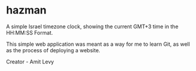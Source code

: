 # hazman
A simple Israel timezone clock, showing the current GMT+3 time in the HH:MM:SS Format.

This simple web application was meant as a way for me to learn Git, as well as the process of deploying a website.

Creator - Amit Levy
